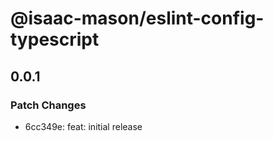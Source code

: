 # @isaac-mason/eslint-config-typescript

## 0.0.1

### Patch Changes

-   6cc349e: feat: initial release
